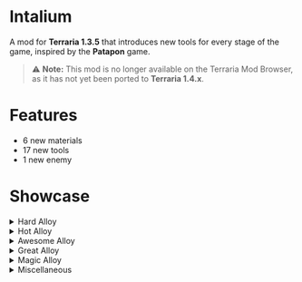 # Intalium

A mod for **Terraria 1.3.5** that introduces new tools for every stage of the game, inspired by the **Patapon** game.

> ⚠️ **Note:** This mod is no longer available on the Terraria Mod Browser, as it has not yet been ported to **Terraria 1.4.x**.

# Features

* 6 new materials
* 17 new tools
* 1 new enemy

# Showcase

<details>
<summary>Hard Alloy</summary>

![](img/hard-alloy.png)
</details>

<details>
<summary>Hot Alloy</summary>

![](img/hot-alloy.png)
</details>

<details>
<summary>Awesome Alloy</summary>

![](img/awesome-alloy.png)
</details>

<details>
<summary>Great Alloy</summary>

![](img/great-alloy.png)
</details>

<details>
<summary>Magic Alloy</summary>

![](img/magic-alloy.png)
</details>

<details>
<summary>Miscellaneous</summary>

![](img/misc.png)
</details>
